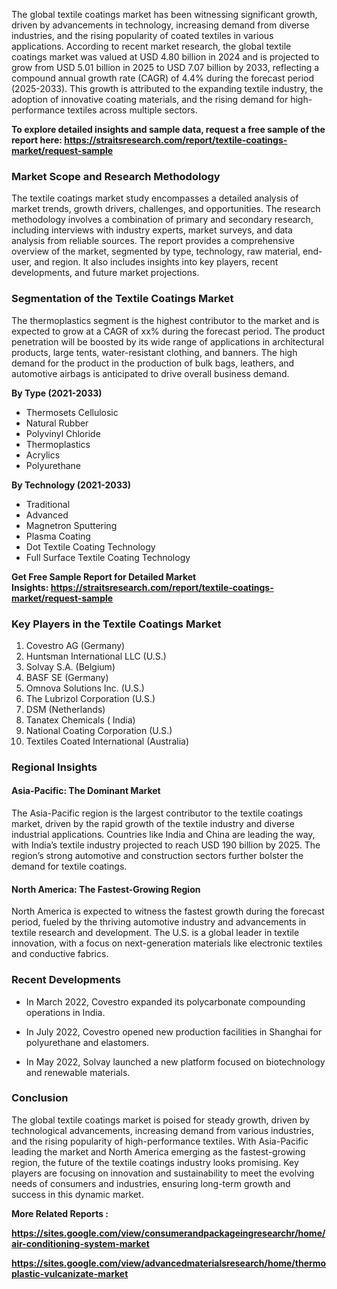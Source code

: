<div>
<div>
<div>
<p>The global textile coatings market has been witnessing significant growth, driven by advancements in technology, increasing demand from diverse industries, and the rising popularity of coated textiles in various applications. According to recent market research, the global textile coatings market was valued at USD 4.80 billion in 2024 and is projected to grow from USD 5.01 billion in 2025 to USD 7.07 billion by 2033, reflecting a compound annual growth rate (CAGR) of 4.4% during the forecast period (2025-2033). This growth is attributed to the expanding textile industry, the adoption of innovative coating materials, and the rising demand for high-performance textiles across multiple sectors.</p>
<p><strong>To explore detailed insights and sample data, request a free sample of the report here:&nbsp;<a href="https://straitsresearch.com/report/textile-coatings-market/request-sample">https://straitsresearch.com/report/textile-coatings-market/request-sample</a>&nbsp;</strong></p>
<h3><strong>Market Scope and Research Methodology</strong></h3>
<p>The textile coatings market study encompasses a detailed analysis of market trends, growth drivers, challenges, and opportunities. The research methodology involves a combination of primary and secondary research, including interviews with industry experts, market surveys, and data analysis from reliable sources. The report provides a comprehensive overview of the market, segmented by type, technology, raw material, end-user, and region. It also includes insights into key players, recent developments, and future market projections.</p>
<h3><strong>Segmentation of the Textile Coatings Market</strong></h3>
<p>The thermoplastics segment is the highest contributor to the market and is expected to grow at a CAGR of xx% during the forecast period. The product penetration will be boosted by its wide range of applications in architectural products, large tents, water-resistant clothing, and banners. The high demand for the product in the production of bulk bags, leathers, and automotive airbags is anticipated to drive overall business demand.</p>
<p><strong>By Type (2021-2033)</strong></p>
<ul>
<li>Thermosets Cellulosic</li>
<li>Natural Rubber</li>
<li>Polyvinyl Chloride</li>
<li>Thermoplastics</li>
<li>Acrylics</li>
<li>Polyurethane</li>
</ul>
<p><strong>By Technology (2021-2033)</strong></p>
<ul>
<li>Traditional</li>
<li>Advanced</li>
<li>Magnetron Sputtering</li>
<li>Plasma Coating</li>
<li>Dot Textile Coating Technology</li>
<li>Full Surface Textile Coating Technology</li>
</ul>
<p><strong>Get Free Sample Report for Detailed Market Insights:&nbsp;<a href="https://straitsresearch.com/report/textile-coatings-market/request-sample">https://straitsresearch.com/report/textile-coatings-market/request-sample</a>&nbsp;</strong></p>
<h3><strong>Key Players in the Textile Coatings Market</strong></h3>
<ol>
<li>Covestro AG (Germany)</li>
<li>Huntsman International LLC (U.S.)</li>
<li>Solvay S.A. (Belgium)</li>
<li>BASF SE (Germany)</li>
<li>Omnova Solutions Inc. (U.S.)</li>
<li>The Lubrizol Corporation (U.S.)</li>
<li>DSM (Netherlands)</li>
<li>Tanatex Chemicals ( India)</li>
<li>National Coating Corporation (U.S.)</li>
<li>Textiles Coated International (Australia)</li>
</ol>
<h3><strong>Regional Insights</strong></h3>
<h4><strong>Asia-Pacific: The Dominant Market</strong></h4>
<p>The Asia-Pacific region is the largest contributor to the textile coatings market, driven by the rapid growth of the textile industry and diverse industrial applications. Countries like India and China are leading the way, with India&rsquo;s textile industry projected to reach USD 190 billion by 2025. The region&rsquo;s strong automotive and construction sectors further bolster the demand for textile coatings.</p>
<h4><strong>North America: The Fastest-Growing Region</strong></h4>
<p>North America is expected to witness the fastest growth during the forecast period, fueled by the thriving automotive industry and advancements in textile research and development. The U.S. is a global leader in textile innovation, with a focus on next-generation materials like electronic textiles and conductive fabrics.</p>
<h3><strong>Recent Developments</strong></h3>
<ul>
<li>
<p>In March 2022, Covestro expanded its polycarbonate compounding operations in India.</p>
</li>
<li>
<p>In July 2022, Covestro opened new production facilities in Shanghai for polyurethane and elastomers.</p>
</li>
<li>
<p>In May 2022, Solvay launched a new platform focused on biotechnology and renewable materials.</p>
</li>
</ul>
<h3><strong>Conclusion</strong></h3>
<p>The global textile coatings market is poised for steady growth, driven by technological advancements, increasing demand from various industries, and the rising popularity of high-performance textiles. With Asia-Pacific leading the market and North America emerging as the fastest-growing region, the future of the textile coatings industry looks promising. Key players are focusing on innovation and sustainability to meet the evolving needs of consumers and industries, ensuring long-term growth and success in this dynamic market.</p>
<p><strong>More Related Reports :&nbsp;</strong></p>
<p><strong><a href="https://sites.google.com/view/consumerandpackageingresearchr/home/air-conditioning-system-market">https://sites.google.com/view/consumerandpackageingresearchr/home/air-conditioning-system-market</a></strong></p>
<p><strong><a href="https://sites.google.com/view/advancedmaterialsresearch/home/thermoplastic-vulcanizate-market">https://sites.google.com/view/advancedmaterialsresearch/home/thermoplastic-vulcanizate-market</a><br /></strong></p>
</div>
</div>
</div>
